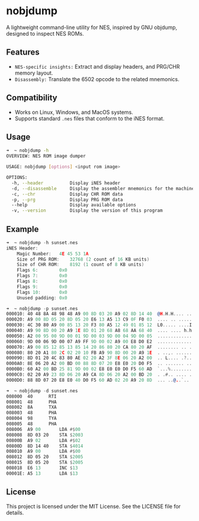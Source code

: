 # nobjdump
A lightweight command-line utility for NES, inspired by GNU objdump, designed to inspect NES ROMs.
## Features
+ `NES-specific insights:` Extract and display headers, and PRG/CHR memory layout.
+ `Disassembly:` Translate the 6502 opcode to the related mnemonics.
## Compatibility
+ Works on Linux, Windows, and MacOS systems.
+ Supports standard `.nes` files that conform to the iNES format.
## Usage
```bash
➜  ~ nobjdump -h
OVERVIEW: NES ROM image dumper

USAGE: nobjdump [options] <input rom image>

OPTIONS:
  -h, --header          Display iNES header
  -d, --disassemble     Display the assembler mnemonics for the machine instructions
  -c, --chr             Display CHR ROM data
  -p, --prg             Display PRG ROM data
  --help                Display available options
  -v, --version         Display the version of this program
```
## Example
```asm
➜  ~ nobjdump -h sunset.nes
iNES Header:
    Magic Number: 	4E 45 53 1A
    Size of PRG ROM: 	32768 (2 count of 16 KB units)
    Size of CHR ROM: 	8192 (1 count of 8 KB units)
    Flags 6: 		0x0
    Flags 7: 		0x0
    Flags 8: 		0x0
    Flags 9: 		0x0
    Flags 10:		0x0
    Unused padding:	0x0
```
```asm
➜  ~ nobjdump -p sunset.nes
000010:	40 48 8A 48 98 48 A9 00 8D 03 20 A9 02 8D 14 40  @H.H.H.... ....@
000020:	A9 00 8D 05 20 8D 05 20 E6 13 A5 13 C9 0F F0 03  .... .. ........
000030:	4C 30 80 A9 00 85 13 20 F3 80 A5 12 49 01 85 12  L0..... ....I...
000040:	A9 90 8D 00 20 A9 1E 8D 01 20 68 A8 68 AA 68 40  .... .... h.h.h@
000050:	A2 00 95 00 9D 00 01 9D 00 03 9D 00 04 9D 00 05  ................
000060:	9D 00 06 9D 00 07 A9 FF 9D 00 02 A9 00 E8 D0 E2  ................
000070:	A9 00 85 12 85 13 85 14 20 86 80 20 CA 80 20 AF  ........ .. .. .
000080:	80 20 A1 80 2C 02 20 10 FB A9 90 8D 00 20 A9 1E  . ..,. ...... ..
000090:	8D 01 20 4C 83 80 AE 02 20 A2 3F 8E 06 20 A2 00  .. L.... .?.. ..
0000A0:	8E 06 20 A2 00 BD 00 88 8D 07 20 E8 E0 20 D0 F5  .. ....... .. ..
0000B0:	60 A2 00 BD 25 81 9D 00 02 E8 E0 E0 D0 F5 60 AD  `...%.........`.
0000C0:	02 20 A9 23 8D 06 20 A9 CA 8D 06 20 A2 00 BD 20  . .#.. .... ... 
0000D0:	88 8D 07 20 E8 E0 40 D0 F5 60 AD 02 20 A9 20 8D  ... ..@..`.. . .
```
```asm
➜  ~ nobjdump -d sunset.nes
008000	40		RTI
008001	48		PHA
008002	8A		TXA
008003	48		PHA
008004	98		TYA
008005	48		PHA
008006	A9 00 		LDA #$00
008008	8D 03 20 	STA $2003
00800B	A9 02 		LDA #$02
00800D	8D 14 40 	STA $4014
008010	A9 00 		LDA #$00
008012	8D 05 20 	STA $2005
008015	8D 05 20 	STA $2005
008018	E6 13 		INC $13
00001E:	A5 13 		LDA $13
```

## License
This project is licensed under the MIT License. See the LICENSE file for details.


